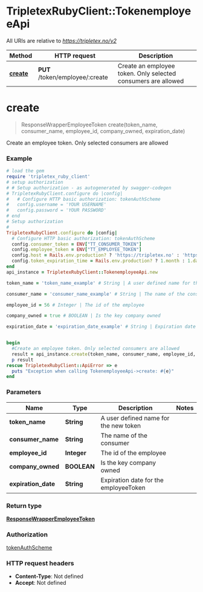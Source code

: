 # TripletexRubyClient::TokenemployeeApi

All URIs are relative to *https://tripletex.no/v2*

Method | HTTP request | Description
------------- | ------------- | -------------
[**create**](TokenemployeeApi.md#create) | **PUT** /token/employee/:create | Create an employee token. Only selected consumers are allowed


# **create**
> ResponseWrapperEmployeeToken create(token_name, consumer_name, employee_id, company_owned, expiration_date)

Create an employee token. Only selected consumers are allowed



### Example
```ruby
# load the gem
require 'tripletex_ruby_client'
# setup authorization
# # Setup authorization - as autogenerated by swagger-codegen
# TripletexRubyClient.configure do |config|
#   # Configure HTTP basic authorization: tokenAuthScheme
#   config.username = 'YOUR USERNAME'
#   config.password = 'YOUR PASSWORD'
# end
# Setup authorization
# 
TripletexRubyClient.configure do |config|
  # Configure HTTP basic authorization: tokenAuthScheme
  config.consumer_token = ENV["TT_CONSUMER_TOKEN"]
  config.employee_token = ENV["TT_EMPLOYEE_TOKEN"]
  config.host = Rails.env.production? ? 'https://tripletex.no' : 'https://api.tripletex.io'
  config.token_expiration_time = Rails.env.production? ? 1.month : 1.day
end
api_instance = TripletexRubyClient::TokenemployeeApi.new

token_name = 'token_name_example' # String | A user defined name for the new token

consumer_name = 'consumer_name_example' # String | The name of the consumer

employee_id = 56 # Integer | The id of the employee

company_owned = true # BOOLEAN | Is the key company owned

expiration_date = 'expiration_date_example' # String | Expiration date for the employeeToken


begin
  #Create an employee token. Only selected consumers are allowed
  result = api_instance.create(token_name, consumer_name, employee_id, company_owned, expiration_date)
  p result
rescue TripletexRubyClient::ApiError => e
  puts "Exception when calling TokenemployeeApi->create: #{e}"
end
```

### Parameters

Name | Type | Description  | Notes
------------- | ------------- | ------------- | -------------
 **token_name** | **String**| A user defined name for the new token | 
 **consumer_name** | **String**| The name of the consumer | 
 **employee_id** | **Integer**| The id of the employee | 
 **company_owned** | **BOOLEAN**| Is the key company owned | 
 **expiration_date** | **String**| Expiration date for the employeeToken | 

### Return type

[**ResponseWrapperEmployeeToken**](ResponseWrapperEmployeeToken.md)

### Authorization

[tokenAuthScheme](../README.md#tokenAuthScheme)

### HTTP request headers

 - **Content-Type**: Not defined
 - **Accept**: Not defined



